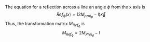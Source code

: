 The equation for a reflection across a line an angle $\phi$ from the x axis is
$$Ref_{\phi}(x) = (2M_{proj_{\phi}}-I)\vec{x}$$
Thus, the transformation matrix $M_{Ref_{\phi}}$ is
$$M_{Ref_{\phi}} = 2M_{Proj_{\phi}}-I$$